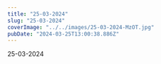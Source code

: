 ```yaml
---
title: "25-03-2024"
slug: "25-03-2024"
coverImage: "../../images/25-03-2024-MzOT.jpg"
pubDate: "2024-03-25T13:00:38.886Z"
---
```


25-03-2024
